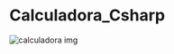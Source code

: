 # Calculadora_Csharp

![calculadora img](https://github.com/TrilloBit3s/Calculadora_Csharp/assets/79748858/3ff2d75a-e9ef-45ca-ae7b-c32a15961f0e)
